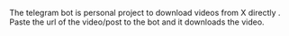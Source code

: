 The telegram bot is personal project to download videos from X directly . Paste the url of the video/post to the bot and it downloads the video.
